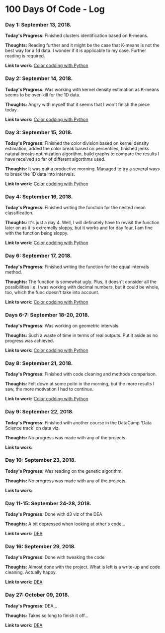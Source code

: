 # 100 Days Of Code - Log

### Day 1: September 13, 2018.

**Today's Progress**: Finished clusters identification based on K-means.

**Thoughts:** Reading further and it might be the case that K-means is not the best way for a 1d data. I wonder if it is applicable to my case. Further reading is required. 

**Link to work:** [Color codding with Python](https://github.com/eponkratova/color-map-techniques)

### Day 2: September 14, 2018.

**Today's Progress**: Was working with kernel density estimation as K-means seems to be over-kill for the 1D data. 

**Thoughts:** Angry with myself that it seems that I won't finish the piece today.

**Link to work:** [Color codding with Python](https://github.com/eponkratova/color-map-techniques)

### Day 3: September 15, 2018.

**Today's Progress**: Finished the color division based on kernel density estimation, added the color break based on percentiles, finished jenks natural breaks optimization algorithm, build graphs to compare the results I have received so far of different algorthms used.

**Thoughts:** It was quit a productive morning. Managed to try a several ways to break the 1D data into intervals.

**Link to work:** [Color codding with Python](https://github.com/eponkratova/color-map-techniques)

### Day 4: September 16, 2018.

**Today's Progress**: Finished writing the function for the nested mean classification.

**Thoughts:** It's just a day 4. Well, I will definately have to revisit the function later on as it is extremelly sloppy, but it works and for day four, I am fine with the function being sloppy.

**Link to work:** [Color codding with Python](https://github.com/eponkratova/color-map-techniques)

### Day 6: September 17, 2018.

**Today's Progress**: Finished writing the function for the equal intervals method.

**Thoughts:** The function is somewhat ugly. Plus, it doesn't consider all the possibilities i.e. I was working with decimal numbers, but it could be whole, too, which the func doesn't take into account.

**Link to work:** [Color codding with Python](https://github.com/eponkratova/color-map-techniques)

### Days 6-7: September 18-20, 2018.

**Today's Progress**: Was working on geometric intervals. 

**Thoughts:** Such a waste of time in terms of real outputs. Put it aside as no progress was achieved.

**Link to work:** [Color codding with Python](https://github.com/eponkratova/color-map-techniques)

### Day 8: September 21, 2018.

**Today's Progress**: Finished with code cleaning and methods comparison.

**Thoughts:** Felt down at some poitn in the morning, but the more results I saw, the more motivation I had to continue.

**Link to work:** [Color codding with Python](https://github.com/eponkratova/color-map-techniques)

### Day 9: September 22, 2018.

**Today's Progress**: Finished with another course in the DataCamp 'Data Science track' on data viz.

**Thoughts:** No progress was made with any of the projects.

**Link to work:** 

### Day 10: September 23, 2018.

**Today's Progress**: Was reading on the genetic algorithm.

**Thoughts:** No progress was made with any of the projects.

**Link to work:** 

### Day 11-15: September 24-28, 2018.

**Today's Progress**: Done with d3 viz of the DEA

**Thoughts:** A bit depressed when looking at other's code...

**Link to work:** [DEA](https://github.com/eponkratova/data_envelopment_analysis)

### Day 16: September 29, 2018.

**Today's Progress**: Done with tweaking the code

**Thoughts:** Almost done with the project. What is left is a write-up and code cleaning. Actually happy.

**Link to work:** [DEA](https://github.com/eponkratova/data_envelopment_analysis)

### Day 27: October 09, 2018.

**Today's Progress**: DEA...

**Thoughts:** Takes so long to finish it off...

**Link to work:** [DEA](https://github.com/eponkratova/data_envelopment_analysis)
